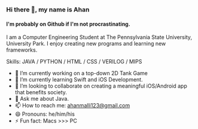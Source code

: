 ### Hi there 👋, my name is Ahan
#### I'm probably on Github if I'm not procrastinating.

I am a Computer Engineering Student at The Pennsylvania State University, University Park.  I enjoy creating new programs and learning new frameworks.

Skills: JAVA / PYTHON / HTML / CSS / VERILOG / MIPS

- 🔭 I’m currently working on a top-down 2D Tank Game 
- 🌱 I’m currently learning Swift and iOS Development. 
- 👯 I’m looking to collaborate on creating a meaningful iOS/Android app that benefits society. 
- 💬 Ask me about Java. 
- 📫 How to reach me: ahanmalli123@gmail.com 
- 😄 Pronouns: he/him/his 
- ⚡ Fun fact: Macs >>> PC
